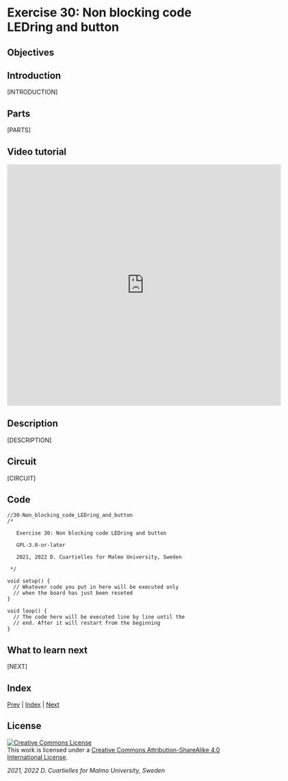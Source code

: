 # Exercise 30: Non blocking code LEDring and button

## Objectives



## Introduction

[INTRODUCTION]

## Parts

[PARTS]

## Video tutorial

<iframe src="https://player.vimeo.com/video/528571191?h=736bb1e2d4" width="640" height="564" frameborder="0" allow="autoplay; fullscreen" allowfullscreen></iframe>

## Description

[DESCRIPTION]

## Circuit

[CIRCUIT]

## Code

```c_cpp
//30-Non_blocking_code_LEDring_and_button
/*

   Exercise 30: Non blocking code LEDring and button

   GPL-3.0-or-later

   2021, 2022 D. Cuartielles for Malmo University, Sweden

 */

void setup() {
  // Whatever code you put in here will be executed only 
  // when the board has just been reseted
}

void loop() {
  // The code here will be executed line by line until the 
  // end. After it will restart from the beginning
}
```

## What to learn next

[NEXT]

## Index

[Prev](../29-Non_blocking_code_single_LED/29-Non_blocking_code_single_LED.md) |  [Index](../course_index.md) |  [Next](../31-Experiment_many_inputs/31-Experiment_many_inputs.md)

## License

<a rel="license" href="http://creativecommons.org/licenses/by-sa/4.0/"><img alt="Creative Commons License" style="border-width:0" src="https://i.creativecommons.org/l/by-sa/4.0/80x15.png" /></a><br />This work is licensed under a <a rel="license" href="http://creativecommons.org/licenses/by-sa/4.0/">Creative Commons Attribution-ShareAlike 4.0 International License</a>.

*2021, 2022 D. Cuartielles for Malmo University, Sweden*
